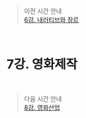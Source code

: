 > 이전 시간 안내  
> [6강. 내러티브와 장르](./06_Narrative_and_genre.md)  

<br>

# 7강. 영화제작  

<br>

> 다음 시간 안내  
> [8강. 영화산업](./08_Movie_Industry.md)  